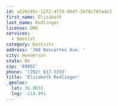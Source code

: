 ```yaml
---
id: a220249c-12f2-4719-90df-3bf0c78fade2
first_name: Elizabeth
last_name: Redlinger
license: DMD
services:
  - Dentist
category: Dentists
address: '760 Descartes Ave. '
city: Henderson
state: NV
zip: '89002'
phone: '(702) 617-3333'
title: 'Elizabeth Redlinger'
_geoloc:
  lat: 36.0033
  lng: -114.991
---
```

